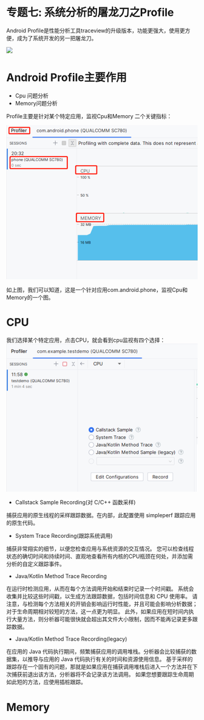 # 专题七: 系统分析的屠龙刀之Profile

Android Profile是性能分析工具traceview的升级版本，功能更强大，使用更方便，成为了系统开发的另一把屠龙刀。

<img src="..\Images\log_sword.png">

# Android Profile主要作用
- Cpu 问题分析
- Memory问题分析

Profile主要是针对某个特定应用，监视Cpu和Memory 二个关键指标：

<img src="profile_whole.png">

如上图，我们可以知道，这是一个针对应用com.android.phone，监视Cpu和Memory的一个图。


# CPU
我们选择某个特定应用，点击CPU，就会看到cpu监视有四个选择：
<img src="cpu_whole.png">


- Callstack Sample Recording(对 C/C++ 函数采样)

捕获应用的原生线程的采样跟踪数据。在内部，此配置使用 simpleperf 跟踪应用的原生代码。

- System Trace Recording(跟踪系统调用)

捕获非常翔实的细节，以便您检查应用与系统资源的交互情况。
您可以检查线程状态的确切时间和持续时间、直观地查看所有内核的CPU瓶颈在何处，并添加需分析的自定义跟踪事件。


- Java/Kotlin Method Trace Recording

在运行时检测应用，从而在每个方法调用开始和结束时记录一个时间戳。
系统会收集并比较这些时间戳，以生成方法跟踪数据，包括时间信息和 CPU 使用率。
请注意，与检测每个方法相关的开销会影响运行时性能，并且可能会影响分析数据；对于生命周期相对较短的方法，这一点更为明显。
此外，如果应用在短时间内执行大量方法，则分析器可能很快就会超出其文件大小限制，因而不能再记录更多跟踪数据。

- Java/Kotlin Method Trace Recording(legacy)

在应用的 Java 代码执行期间，频繁捕获应用的调用堆栈。分析器会比较捕获的数据集，以推导与应用的 Java 代码执行有关的时间和资源使用信息。
基于采样的跟踪存在一个固有的问题，那就是如果应用在捕获调用堆栈后进入一个方法并在下次捕获前退出该方法，分析器将不会记录该方法调用。
如果您想要跟踪生命周期如此短的方法，应使用插桩跟踪。





# Memory











